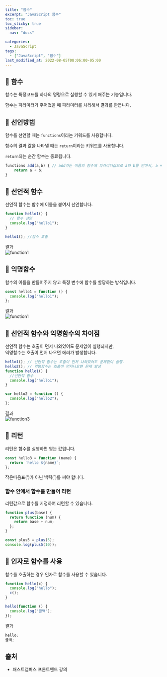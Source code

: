 ```yaml
---
title: "함수"
excerpt: "JavaScript 함수"
toc: true
toc_sticky: true
sidebar:
  nav: "docs"

categories:
  - JavaScript
tags:
  - ["JavaScript", "함수"]
last_modified_at: 2022-08-05T08:06:00-05:00
---
```


## 📄 함수

함수는 특정코드를 하나의 명령으로 실행할 수 있게 해주는 기능입니다.

함수는 파라미터가 주어졌을 때 파라미터를 처리해서 결과를 만듭니다.

## 📄 선언방법

함수를 선언할 때는 `functions`이라는 키워드를 사용합니다.

함수의 결과 값을 나타낼 때는 `return`이라는 키워드를 사용합니다.

`return`되는 순간 함수는 종료됩니다.

```js
functions add(a,b) { // add라는 이름의 함수에 파라미터값으로 a와 b를 받아서, a + b의 결과값을 return시키는 함수.
    return a + b;
}
```

## 📄 선언적 함수

선언적 함수는 함수에 이름을 붙여서 선언합니다.<br>

```js
function hello1() {
  // 함수 선언
  console.log("hello1");
}

hello1(); //함수 호출
```

결과<br>
![function1](https://user-images.githubusercontent.com/56298540/182019797-18e22be2-0b8b-4963-a122-8adfb8f7d885.PNG)

## 📄 익명함수

함수의 이름을 만들어주지 않고 특정 변수에 함수를 할당하는 방식입니다.

```js
const hello1 = function () {
  console.log("hello1");
};
```

결과<br>
![function1](https://user-images.githubusercontent.com/56298540/182019797-18e22be2-0b8b-4963-a122-8adfb8f7d885.PNG)

## 📄 선언적 함수와 익명함수의 차이점

선언적 함수는 호출이 먼저 나와있어도 문제없이 실행되지만,<br>
익명함수는 호출이 먼저 나오면 에러가 발생합니다.

```js
hello1(); // 선언적 함수는 호출이 먼저 나와있어도 문제없이 실행.
hello2(); // 익명함수는 호출이 먼저나오면 문제 발생
function hello1() {
  //선언적 함수
  console.log("hello1");
}

var hello2 = function () {
  console.log("hello2");
};
```

결과<br>
![function3](https://user-images.githubusercontent.com/56298540/182019952-beeb8889-0e9b-459f-a61c-b566579249c5.PNG)

## 📄 리턴

리턴은 함수를 실행하면 얻는 값입니다.

```js
const hello3 = function (name) {
  return `hello ${name}`;
};
```

작은따옴표(')가 아닌 백틱(`)를 써야 합니다.

### 함수 안에서 함수를 만들어 리턴

리턴값으로 함수를 지정하여 리턴할 수 있습니다.<br>

```js
function plus(base) {
  return function (num) {
    return base + num;
  };
}

const plus5 = plus(5);
console.log(plus5(10));
```

## 📄 인자로 함수를 사용

함수를 호출하는 경우 인자로 함수를 사용할 수 있습니다.<br>

```js
function hello(c) {
  console.log("hello");
  c();
}

hello(function () {
  console.log("콜백");
});
```

결과

```js
hello;
콜백;
```

## 출처

- 패스트캠퍼스 프론트엔드 강의
